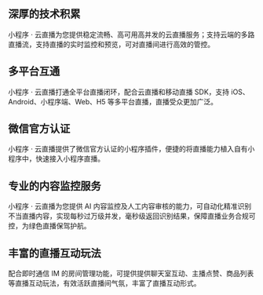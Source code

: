 ## 深厚的技术积累
小程序 · 云直播为您提供稳定流畅、高可用高并发的云直播服务；支持云端的多路直播流，支持直播的实时监控和预览，可对直播间进行高效的管控。

## 多平台互通
小程序 · 云直播打通全平台直播闭环，配合云直播和移动直播 SDK，支持 iOS、Android、小程序端、Web、H5 等多平台直播，直播受众更加广泛。

## 微信官方认证 
小程序 · 云直播提供了微信官方认证的小程序插件，便捷的将直播能力植入自有小程序中，快速接入小程序直播。

## 专业的内容监控服务
小程序 · 云直播为您提供 AI 内容监控及人工内容审核的能力，可自动化精准识别不当直播内容，实现每秒过万级并发，毫秒级返回识别结果，保障直播业务合规可控，为绿色直播保驾护航。

## 丰富的直播互动玩法
配合即时通信 IM 的房间管理功能，可提供提供聊天室互动、主播点赞、商品列表等直播互动玩法，有效活跃直播间气氛，丰富了直播互动形式。
